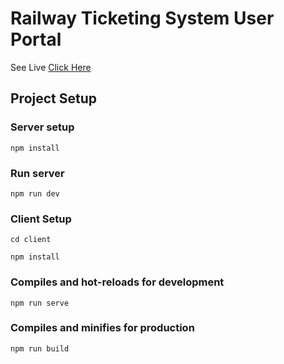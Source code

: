 # Railway Ticketing System User Portal

See Live [Click Here](https://rts-railway.herokuapp.com)

## Project Setup

### Server setup
```
npm install
```

### Run server
```
npm run dev
```

### Client Setup
```
cd client
```

```
npm install
```

### Compiles and hot-reloads for development
```
npm run serve
```

### Compiles and minifies for production
```
npm run build
```

